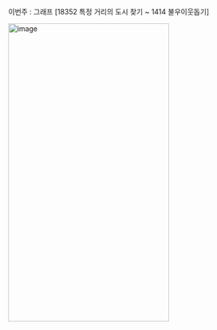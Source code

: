 이번주 : 그래프 [18352 특정 거리의 도시 찾기 ~ 1414 불우이웃돕기]

<img width="322" height="597" alt="image" src="https://github.com/user-attachments/assets/f80a734e-17c0-4782-9d84-6ab8b9ce3886" />
